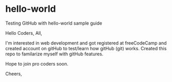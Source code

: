 # hello-world
Testing GitHub with hello-world sample guide

Hello Coders, All,

I'm interested in web development and got registered at freeCodeCamp and created account on gitHub to test/learn how gitHub (git) works. Created this repo to familarize myself with gitHub features.

Hope to join pro coders soon.

Cheers,

